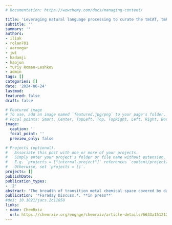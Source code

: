 ```yaml
---
# Documentation: https://wowchemy.com/docs/managing-content/

title: 'Leveraging natural language processing to curate the tmCAT, tmPHOTO, tmBIO, and tmSCO datasets of functional transition metal complexes' 
subtitle: ''
summary: ''
authors:
- iliak
- rolan701
- aarongar
- jwt
- hadamji
- haojun
- Yuriy Roman-Leshkov
- admin
tags: []
categories: []
date: '2024-06-24'
lastmod: 
featured: false
draft: false

# Featured image
# To use, add an image named `featured.jpg/png` to your page's folder.
# Focal points: Smart, Center, TopLeft, Top, TopRight, Left, Right, BottomLeft, Bottom, BottomRight.
image:
  caption: ''
  focal_point: ''
  preview_only: false

# Projects (optional).
#   Associate this post with one or more of your projects.
#   Simply enter your project's folder or file name without extension.
#   E.g. `projects = ["internal-project"]` references `content/project/deep-learning/index.md`.
#   Otherwise, set `projects = []`.
projects: []
publishDate: 
publication_types:
- '2'
abstract: 'The breadth of transition metal chemical space covered by databases such as the Cambridge Structural Database and the derived computational database tmQM is not conducive to application-specific modeling and the development of structure–property relationships. Here, we employ both supervised and unsupervised natural language processing (NLP) techniques to link experimentally synthesized compounds in the tmQM database to their respective applications. Leveraging NLP models, we curate four distinct datasets: tmCAT for catalysis, tmPHOTO for photophysical activity, tmBIO for biological relevance, and tmSCO for magnetism. Analyzing the chemical substructures within each dataset reveals common chemical motifs in each of the designated applications. We then use these common chemical structures to augment our initial datasets for each application, yielding a total of 21,631 compounds in tmCAT, 4,599 in tmPHOTO, 2,782 in tmBIO, and 983 in tmSCO. These datasets are expected to accelerate the more targeted computational screening and development of refined structure–property relationships with machine learning.'
publication: '*Faraday Discuss.*, **in press**'
#doi: 10.1021/jacs.2c11858
links:
- name: ChemRxiv
  url: https://chemrxiv.org/engage/chemrxiv/article-details/6633a15121291e5d1d4116a6
---
```

